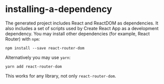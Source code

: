 installing-a-dependency
=======================

The generated project includes React and ReactDOM as dependencies. It also includes a set of scripts used by Create React App as a development dependency. You may install other dependencies (for example, React Router) with `npm`:

    npm install --save react-router-dom

Alternatively you may use `yarn`:

    yarn add react-router-dom

This works for any library, not only `react-router-dom`.
